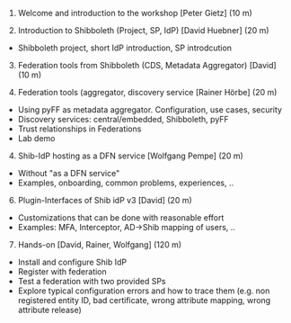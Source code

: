 1. Welcome and introduction to the workshop [Peter Gietz] (10 m)

2. Introduction to Shibboleth (Project, SP, IdP) [David Huebner] (20 m)
- Shibboleth project, short IdP introduction, SP introdcution

3. Federation tools from Shibboleth (CDS, Metadata Aggregator) [David] (10 m)

4. Federation tools (aggregator, discovery service [Rainer Hörbe] (20 m)
- Using pyFF as metadata aggregator. Configuration, use cases, security
- Discovery services: central/embedded, Shibboleth, pyFF
- Trust relationships in Federations
- Lab demo

4. Shib-IdP hosting as a DFN service [Wolfgang Pempe] (20 m)
- Without "as a DFN service"
- Examples, onboarding, common problems, experiences, ..

6. Plugin-Interfaces of Shib idP v3 [David] (20 m)
- Customizations that can be done with reasonable effort
- Examples: MFA, Interceptor, AD->Shib mapping of users, ..

7. Hands-on [David, Rainer, Wolfgang] (120 m)
- Install and configure Shib IdP 
- Register with federation
- Test a federation with two provided SPs
- Explore typical configuration errors and how to trace them (e.g. non registered entity ID, bad certificate, wrong attribute mapping, wrong attribute release)
